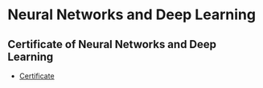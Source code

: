 # Neural Networks and Deep Learning
## Certificate of Neural Networks and Deep Learning
* [Certificate]()
